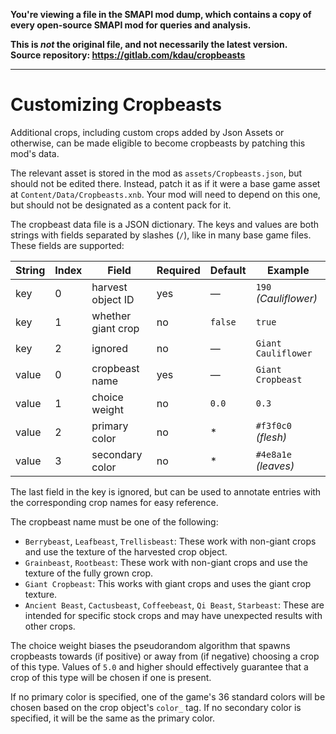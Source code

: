 **You're viewing a file in the SMAPI mod dump, which contains a copy of every open-source SMAPI mod
for queries and analysis.**

**This is _not_ the original file, and not necessarily the latest version.**  
**Source repository: https://gitlab.com/kdau/cropbeasts**

----

# Customizing Cropbeasts

Additional crops, including custom crops added by Json Assets or otherwise, can be made eligible to become cropbeasts by patching this mod's data.

The relevant asset is stored in the mod as `assets/Cropbeasts.json`, but should not be edited there. Instead, patch it as if it were a base game asset at `Content/Data/Cropbeasts.xnb`. Your mod will need to depend on this one, but should not be designated as a content pack for it.

The cropbeast data file is a JSON dictionary. The keys and values are both strings with fields separated by slashes (`/`), like in many base game files. These fields are supported:

|String|Index|Field             |Required|Default|Example              |
|------|-----|------------------|--------|-------|---------------------|
|key   |0    |harvest object ID |yes     |—      |`190` *(Cauliflower)*|
|key   |1    |whether giant crop|no      |`false`|`true`               |
|key   |2    |ignored           |no      |—      |`Giant Cauliflower`  |
|value |0    |cropbeast name    |yes     |—      |`Giant Cropbeast`    |
|value |1    |choice weight     |no      |`0.0`  |`0.3`                |
|value |2    |primary color     |no      |*      |`#f3f0c0` *(flesh)*  |
|value |3    |secondary color   |no      |*      |`#4e8a1e` *(leaves)* |

The last field in the key is ignored, but can be used to annotate entries with the corresponding crop names for easy reference.

The cropbeast name must be one of the following:

* `Berrybeast`, `Leafbeast`, `Trellisbeast`: These work with non-giant crops and use the texture of the harvested crop object.
* `Grainbeast`, `Rootbeast`: These work with non-giant crops and use the texture of the fully grown crop.
* `Giant Cropbeast`: This works with giant crops and uses the giant crop texture.
* `Ancient Beast`, `Cactusbeast`, `Coffeebeast`, `Qi Beast`, `Starbeast`: These are intended for specific stock crops and may have unexpected results with other crops.

The choice weight biases the pseudorandom algorithm that spawns cropbeasts towards (if positive) or away from (if negative) choosing a crop of this type. Values of `5.0` and higher should effectively guarantee that a crop of this type will be chosen if one is present.

If no primary color is specified, one of the game's 36 standard colors will be chosen based on the crop object's `color_` tag. If no secondary color is specified, it will be the same as the primary color.
